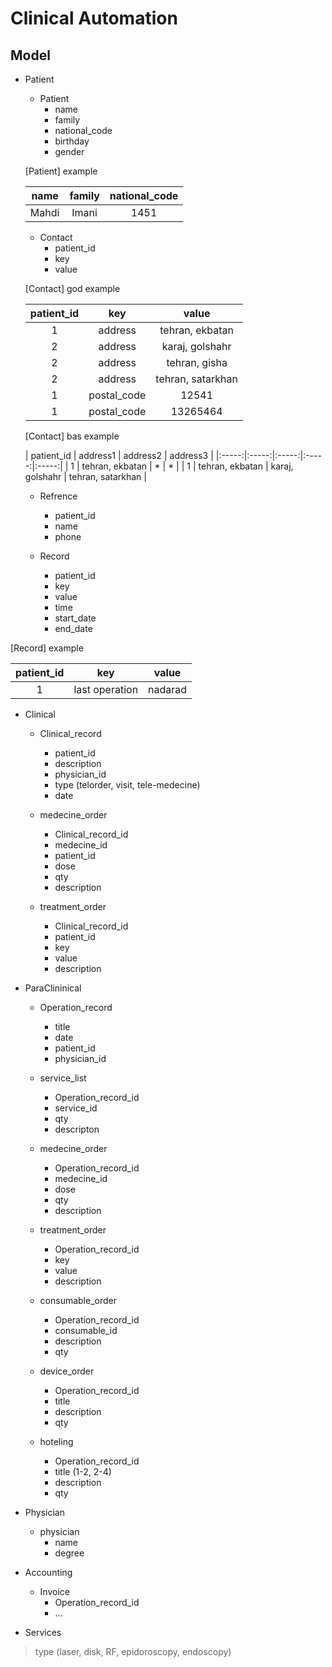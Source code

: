 # Clinical Automation

## Model

* Patient

    * Patient
        * name
        * family
        * national_code
        * birthday
        * gender

    [Patient] example

    | name | family | national_code |
    |:-----:|:-----:|:-----:|
    | Mahdi | Imani | 1451 |

    * Contact
        * patient_id
        * key
        * value

    [Contact] god example

    | patient_id | key | value |
    |:-----:|:-----:|:-----:|
    | 1 | address | tehran, ekbatan |
    | 2 | address | karaj, golshahr |
    | 2 | address | tehran, gisha |
    | 2 | address | tehran, satarkhan |
    | 1 | postal_code | 12541 |
    | 1 | postal_code | 13265464 |

    [Contact] bas example

    | patient_id | address1 | address2 | address3 |
    |:-----:|:-----:|:-----:|:-----:|:-----:|
    | 1 | tehran, ekbatan | * | * |
    | 1 | tehran, ekbatan |  karaj, golshahr | tehran, satarkhan |

    * Refrence
        * patient_id
        * name
        * phone

    * Record
        * patient_id
        * key
        * value
        * time
        * start_date
        * end_date

[Record] example

| patient_id | key | value |
|:-----:|:-----:|:-----:|
| 1 | last operation | nadarad |

* Clinical

    * Clinical_record
        * patient_id
        * description
        * physician_id
        * type (telorder, visit, tele-medecine)
        * date

    * medecine_order
        * Clinical_record_id
        * medecine_id
        * patient_id
        * dose
        * qty
        * description

    * treatment_order
        * Clinical_record_id
        * patient_id
        * key
        * value
        * description

* ParaClininical

    * Operation_record
        * title
        * date
        * patient_id
        * physician_id

    * service_list
        * Operation_record_id
        * service_id
        * qty
        * descripton

    * medecine_order
        * Operation_record_id
        * medecine_id
        * dose
        * qty
        * description

    * treatment_order
        * Operation_record_id
        * key
        * value
        * description

    * consumable_order
        * Operation_record_id
        * consumable_id
        * description
        * qty

    * device_order
        * Operation_record_id
        * title
        * description
        * qty

    * hoteling
        * Operation_record_id
        * title (1-2, 2-4)
        * description
        * qty

* Physician

    * physician
        * name
        * degree

* Accounting

    * Invoice
        * Operation_record_id
        * ... 

* Services
> type (laser, disk, RF, epidoroscopy, endoscopy)
